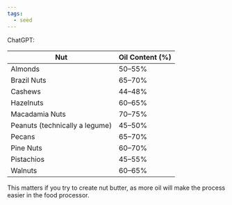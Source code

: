 ```yaml
---
tags:
  - seed
---
```


ChatGPT:

| **Nut**                        | **Oil Content (%)** |
| ------------------------------ | ------------------- |
| Almonds                        | 50–55%              |
| Brazil Nuts                    | 65–70%              |
| Cashews                        | 44–48%              |
| Hazelnuts                      | 60–65%              |
| Macadamia Nuts                 | 70–75%              |
| Peanuts (technically a legume) | 45–50%              |
| Pecans                         | 65–70%              |
| Pine Nuts                      | 60–70%              |
| Pistachios                     | 45–55%              |
| Walnuts                        | 60–65%              |
This matters if you try to create nut butter, as more oil will make the process easier in the food processor.